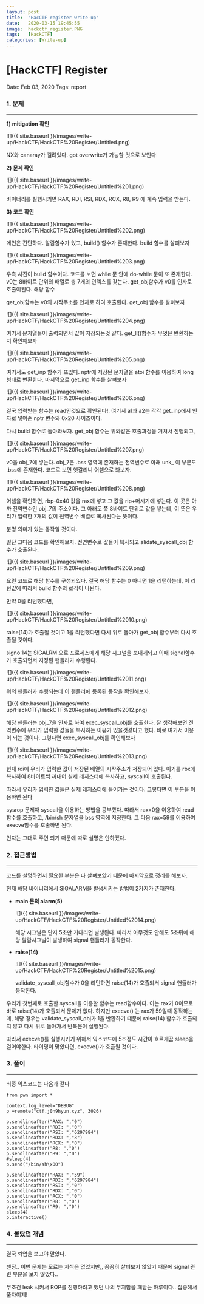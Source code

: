 ```yaml
---
layout: post
title:  "HacCTF register write-up"
date:   2020-03-15 19:45:55
image:  hackctf_register.PNG
tags:   [HackCTF]
categories: [Write-up]
---
```


# [HackCTF] Register

Date: Feb 03, 2020
Tags: report

### 1.  문제

---

**1) mitigation 확인**

![]({{ site.baseurl }}/images/write-up/HackCTF/HackCTF%20Register/Untitled.png)

NX와 canaray가 걸려있다. got overwrite가 가능할 것으로 보인다



**2) 문제 확인**

![]({{ site.baseurl }}/images/write-up/HackCTF/HackCTF%20Register/Untitled%201.png)

바이너리를 실행시키면 RAX, RDI, RSI, RDX, RCX, R8, R9 에 계속 입력을 받는다.



**3) 코드 확인**

![]({{ site.baseurl }}/images/write-up/HackCTF/HackCTF%20Register/Untitled%202.png)

메인은 간단하다. 알람함수가 있고, build() 함수가 존재한다. build 함수를 살펴보자

![]({{ site.baseurl }}/images/write-up/HackCTF/HackCTF%20Register/Untitled%203.png)

우측 사진이 build 함수이다. 코드를 보면 while 문 안에 do-while 문이 또 존재한다. v0는 8바이트 단위의 배열로 총 7개의 인덱스를 갖는다. get_obj함수가 v0를 인자로 호출이된다. 해당 함수

get_obj함수는 v0의 시작주소를 인자로 하여 호출된다. get_obj 함수를 살펴보자

![]({{ site.baseurl }}/images/write-up/HackCTF/HackCTF%20Register/Untitled%204.png)

여기서 문자열들이 출력되면서 값이 저장되는것 같다. get_ll()함수가 무엇은 반환하는지 확인해보자

![]({{ site.baseurl }}/images/write-up/HackCTF/HackCTF%20Register/Untitled%205.png)

여기서도 get_inp 함수가 또있다. nptr에 저장된 문자열을 atoi 함수를 이용하여 long 형태로 변환한다. 마지막으로 get_inp 함수를 살펴보자

![]({{ site.baseurl }}/images/write-up/HackCTF/HackCTF%20Register/Untitled%206.png)

결국 입력받는 함수는 read인것으로 확인된다!. 여기서 a1과 a2는 각각 get_inp에서 인자로 넣어준 nptr 변수와 0x20 사이즈이다.

다시 build 함수로 돌아와보자. get_obj 함수는 위와같은 호출과정을 거쳐서 진행되고, 

![]({{ site.baseurl }}/images/write-up/HackCTF/HackCTF%20Register/Untitled%207.png)

v0을 obj_7에 넣는다. obj_7은 .bss 영역에 존재하는 전역변수로 아래 unk_ 이 부분도 .bss에 존재한다. 코드로 보면 헷갈리니 어셈으로 봐보자.

![]({{ site.baseurl }}/images/write-up/HackCTF/HackCTF%20Register/Untitled%208.png)

어셈을 확인하면, rbp-0x40 값을 rax에 넣고 그 값을 rip+머시기에 넣는다. 이 곳은 아까 전역변수인 obj_7의 주소이다. 그 아래도 쭉 8바이트 단위로 값을 넣는데, 이 뜻은 우리가 입력한 7개의 값이 전역변수 배열로 복사된다는 뜻이다. 

분명 의미가 있는 동작일 것이다. 

일단 그다음 코드를 확인해보자. 전연변수로 값들이 복사되고 alidate_syscall_obj 함수가 호출된다. 

![]({{ site.baseurl }}/images/write-up/HackCTF/HackCTF%20Register/Untitled%209.png)

요런 코드로 해당 함수를 구성되있다. 결국 해당 함수는 0 아니면 1을 리턴하는데, 이 리턴값에 따라서 build 함수의 로직이 나뉜다.

만약 0을 리턴했다면, 

![]({{ site.baseurl }}/images/write-up/HackCTF/HackCTF%20Register/Untitled%2010.png)

raise(14)가 호출될 것이고 1을 리턴했다면 다시 위로 돌아가 get_obj 함수부터 다시 호출될 것이다.

signo 14는 SIGALRM 으로 프로세스에게 해당 시그널을 보내게되고 이때 signal함수가 호출되면서 지정된 핸들러가 수행된다.

![]({{ site.baseurl }}/images/write-up/HackCTF/HackCTF%20Register/Untitled%2011.png)

위의 핸들러가 수행되는데 이 핸들러에 등록된 동작을 확인해보자.

![]({{ site.baseurl }}/images/write-up/HackCTF/HackCTF%20Register/Untitled%2012.png)

해당 핸들러는 obj_7을 인자로 하여 exec_syscall_obj를 호출한다. 잘 생각해보면 전역변수에 우리가 입력한 값들을 복사하는 이유가 있을것같다고 했다. 바로 여기서 이용이 되는 것이다. 그렇다면 exec_syscall_obj를 확인해보자

![]({{ site.baseurl }}/images/write-up/HackCTF/HackCTF%20Register/Untitled%2013.png)

현재 rdi에 우리가 입력한 값이 저장된 배열의 시작주소가 저장되어 있다. 이거를 rbx에 복사하여 8바이트씩 꺼내어 실제 레지스터에 복사하고, syscall이 호출된다.

따라서 우리가 입력한 값들은 실제 레지스터에 들어가는 것이다. 그렇다면 이 부분을 이용하면 된다

sysrop 문제때 syscall을 이용하는 방법을 공부했다. 따라서 rax=0을 이용하여 read함수를 호출하고, /bin/sh 문자열을 bss 영역에 저장한다. 그 다음 rax=59를 이용하여 execve함수를 호출하면 된다.

인자는 그대로 주면 되기 때문에 따로 설명은 안하겠다.





### 2. 접근방법

---

코드를 설명하면서 필요한 부분은 다 살펴보았기 때문에 마지막으로 정리를 해보자. 

현재 해당 바이너리에서 SIGALARM을 발생시키는 방법이 2가지가 존재한다.

- **main 문의 alarm(5)**

    ![]({{ site.baseurl }}/images/write-up/HackCTF/HackCTF%20Register/Untitled%2014.png)

    해당 시그널은 단지 5초만 기다리면 발생된다. 따라서 아무것도 안해도 5초뒤에 해당 알람시그널이 발생하여 signal 핸들러가 동작한다.

- **raise(14)**

    ![]({{ site.baseurl }}/images/write-up/HackCTF/HackCTF%20Register/Untitled%2015.png)

    validate_syscall_obj함수가 0을 리턴하면 raise(14)가 호출되서 signal 핸들러가 동작한다.



우리가 첫번째로 호출한 syscall을 이용할 함수는 read함수이다. 이는 rax가 0이므로 바로 raise(14)가 호출되서 문제가 없다. 하지만 execve() 는 rax가 59일때 동작하는데, 해당 경우는  validate_syscall_obj가 1을 반환하기 떄문에 raise(14) 함수가 호출되지 않고 다시 위로 돌아가서 반복문이 실행된다.

따라서 execve()를 실행시키기 위해서 익스코드에 5초정도 시간이 흐르게끔 sleep을 걸어야한다. 타이밍이 맞았다면, execve()가 호출될 것이다.





### 3. 풀이

---

최종 익스코드는 다음과 같다

    from pwn import *
    
    context.log_level="DEBUG"
    p =remote("ctf.j0n9hyun.xyz", 3026)
    
    p.sendlineafter("RAX: ","0")
    p.sendlineafter("RDI: ","0")
    p.sendlineafter("RSI: ","6297984")
    p.sendlineafter("RDX: ","8")
    p.sendlineafter("RCX: ","0")
    p.sendlineafter("R8: ","0")
    p.sendlineafter("R9: ","0")
    #sleep(4)
    p.send("/bin/sh\x00")
    
    p.sendlineafter("RAX: ","59")
    p.sendlineafter("RDI: ","6297984")
    p.sendlineafter("RSI: ","0")
    p.sendlineafter("RDX: ","0")
    p.sendlineafter("RCX: ","0")
    p.sendlineafter("R8: ","0")
    p.sendlineafter("R9: ","0")
    sleep(4)
    p.interactive()





### 4. 몰랐던 개념

---

결국 롸업을 보고야 말았다. 

젠장.. 이번 문제는 모르는 지식은 없었지만,, 꼼꼼히 살펴보지 않았기 때문에 signal 관련 부분을 보지 않았다..

무조건 leak 시켜서 ROP를 진행하려고 했던 나의 무지함을 깨닫는 하루이다.. 집중해서 풀자이제!